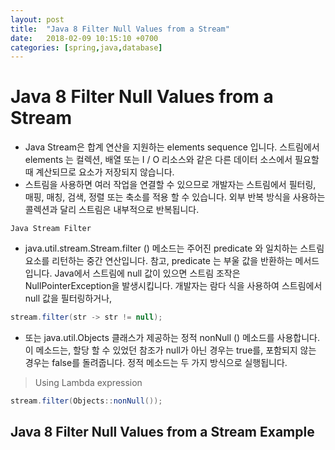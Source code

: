 ```yaml
---
layout: post
title:  "Java 8 Filter Null Values from a Stream"
date:   2018-02-09 10:15:10 +0700
categories: [spring,java,database]
---
```


# Java 8 Filter Null Values from a Stream

* Java Stream은 합계 연산을 지원하는 elements sequence 입니다. 
스트림에서 elements 는 컬렉션, 배열 또는 I / O 리소스와 같은 다른 데이터 소스에서 필요할 때 계산되므로 요소가 저장되지 않습니다.
* 스트림을 사용하면 여러 작업을 연결할 수 있으므로 개발자는 스트림에서 필터링, 매핑, 매칭, 검색, 정렬 또는 축소를 적용 할 수 있습니다.
외부 반복 방식을 사용하는 콜렉션과 달리 스트림은 내부적으로 반복됩니다.

``` Java Stream Filter ```
* java.util.stream.Stream.filter () 메소드는 주어진 predicate 와 일치하는 스트림 요소를 리턴하는 중간 연산입니다.
참고, predicate 는 부울 값을 반환하는 메서드입니다.
Java에서 스트림에 null 값이 있으면 스트림 조작은 NullPointerException을 발생시킵니다.
개발자는 람다 식을 사용하여 스트림에서 null 값을 필터링하거나,

```java
stream.filter(str -> str != null);
```

* 또는 java.util.Objects 클래스가 제공하는 정적 nonNull () 메소드를 사용합니다. 
이 메소드는, 할당 할 수 있었던 참조가 null가 아닌 경우는 true를, 포함되지 않는 경우는 false를 돌려줍니다. 
정적 메소드는 두 가지 방식으로 실행됩니다.

> Using Lambda expression

```java
stream.filter(Objects::nonNull());
```

## Java 8 Filter Null Values from a Stream Example






